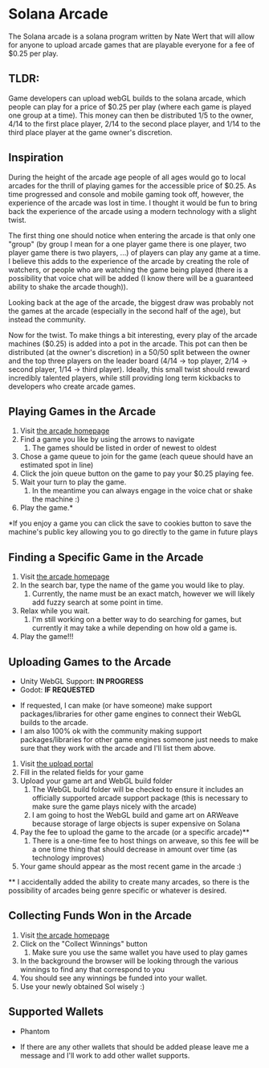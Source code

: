 # Solana Arcade

The Solana arcade is a solana program written by Nate Wert that will allow for anyone to upload arcade games that are playable everyone for a fee of $0.25 per play.


## TLDR:

Game developers can upload webGL builds to the solana arcade, which people can play for a price of $0.25 per play (where each game is played one group at a time).  This money can then be distributed 1/5 to the owner, 4/14 to the first place player, 2/14 to the second place player, and 1/14 to the third place player at the game owner's discretion.  


## Inspiration

During the height of the arcade age people of all ages would go to local arcades for the thrill of playing games for the accessible price of $0.25.  As time progressed and console and mobile gaming took off, however, the experience of the arcade was lost in time.  I thought it would be fun to bring back the experience of the arcade using a modern technology with a slight twist.  

The first thing one should notice when entering the arcade is that only one "group" (by group I mean for a one player game there is one player, two player game there is two players, ...) of players can play any game at a time.  I believe this adds to the experience of the arcade by creating the role of watchers, or people who are watching the game being played (there is a possibility that voice chat will be added (I know there will be a guaranteed ability to shake the arcade though)).

Looking back at the age of the arcade, the biggest draw was probably not the games at the arcade (especially in the second half of the age), but instead the community.  

Now for the twist.  To make things a bit interesting, every play of the arcade machines ($0.25) is added into a pot in the arcade.  This pot can then be distributed (at the owner's discretion) in a 50/50 split between the owner and the top three players on the leader board (4/14 -> top player, 2/14 -> second player, 1/14 -> third player).  Ideally, this small twist should reward incredibly talented players, while still providing long term kickbacks to developers who create arcade games.


## Playing Games in the Arcade

1. Visit [the arcade homepage]()
2. Find a game you like by using the arrows to navigate
   1. The games should be listed in order of newest to oldest
3. Chose a game queue to join for the game (each queue should have an estimated spot in line)
4. Click the join queue button on the game to pay your $0.25 playing fee.
5. Wait your turn to play the game.
   1. In the meantime you can always engage in the voice chat or shake the machine :)
6. Play the game.*

*If you enjoy a game you can click the save to cookies button to save the machine's public key allowing you to go directly to the game in future plays


## Finding a Specific Game in the Arcade

1. Visit [the arcade homepage]()
2. In the search bar, type the name of the game you would like to play.
   1. Currently, the name must be an exact match, however we will likely add fuzzy search at some point in time.
3. Relax while you wait.
   1. I'm still working on a better way to do searching for games, but currently it may take a while depending on how old a game is.
4. Play the game!!!


## Uploading Games to the Arcade

- Unity WebGL Support: **IN PROGRESS**
- Godot: **IF REQUESTED**

* If requested, I can make (or have someone) make support packages/libraries for other game engines to connect their WebGL builds to the arcade.
* I am also 100% ok with the community making support packages/libraries for other game engines someone just needs to make sure that they work with the arcade and I'll list them above.

1. Visit [the upload portal]()
2. Fill in the related fields for your game
3. Upload your game art and WebGL build folder
   1. The WebGL build folder will be checked to ensure it includes an officially supported arcade support package (this is necessary to make sure the game plays nicely with the arcade)
   2. I am going to host the WebGL build and game art on ARWeave because storage of large objects is super expensive on Solana
4. Pay the fee to upload the game to the arcade (or a specific arcade)**
   1. There is a one-time fee to host things on arweave, so this fee will be a one time thing that should decrease in amount over time (as technology improves)
5. Your game should appear as the most recent game in the arcade :)

** I accidentally added the ability to create many arcades, so there is the possibility of arcades being genre specific or whatever is desired.


## Collecting Funds Won in the Arcade

1. Visit [the arcade homepage]()
2. Click on the "Collect Winnings" button
   1. Make sure you use the same wallet you have used to play games
3. In the background the browser will be looking through the various winnings to find any that correspond to you
4. You should see any winnings be funded into your wallet.
5. Use your newly obtained Sol wisely :)


## Supported Wallets

- Phantom

* If there are any other wallets that should be added please leave me a message and I'll work to add other wallet supports.